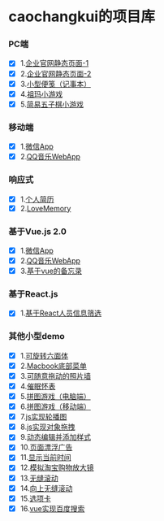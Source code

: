 # caochangkui的项目库

### PC端

- [x] 1.[企业官网静态页面-1](http://caochangkui.github.io/firstjob/index.html)
- [x] 2.[企业官网静态页面-2](https://caochangkui.github.io/sssrifromcck/sssri--new.html)
- [x] 3.[小型便笺（记事本）](https://caochangkui.github.io/netbook/public/html/index.html)
- [x] 4.[祖玛小游戏](https://caochangkui.github.io/game_zuma/index.html)
- [x] 5.[简易五子棋小游戏](https://caochangkui.github.io/wuziqi/index.html)

### 移动端

- [x] 1.[微信App](https://caochangkui.github.io/wechat-by-cck/index.html)
- [x] 2.[QQ音乐WebApp](https://caochangkui.github.io/musicApp-by-cck/index.html)

### 响应式

- [x] 1.[个人简历](https://caochangkui.github.io/resume-cck/index.html)
- [x] 2.[LoveMemory](https://caochangkui.github.io/cck2wy-1/index.html)

### 基于Vue.js 2.0

- [x] 1.[微信App](https://caochangkui.github.io/wechat-by-cck/index.html)
- [x] 2.[QQ音乐WebApp](https://caochangkui.github.io/musicApp-by-cck/index.html)
- [x] 3.[基于vue的备忘录](https://caochangkui.github.io/vue-development-cck/todos.html)

### 基于React.js

- [x] 1.[基于React人员信息筛选](https://caochangkui.github.io/A-sample-test-by-React/index.html)

### 其他小型demo

- [x] 1.[可旋转六面体](https://caochangkui.github.io/rotate-cube/index.html)
- [x] 2.[Macbook底部菜单](https://caochangkui.github.io/Apple-menu/index.html)
- [x] 3.[可随意拖动的照片墙](https://caochangkui.github.io/Photo_wall/index.html)
- [x] 4.[催眠怀表](https://caochangkui.github.io/cuimian/index.html)
- [x] 5.[拼图游戏（电脑端）](https://caochangkui.github.io/game_PinTu/index-pc.html)
- [x] 6.[拼图游戏（移动端）](https://caochangkui.github.io/game_PinTu/index.html)
- [x] 7.[js实现轮播图](https://caochangkui.github.io/scrolling/index.html)
- [x] 8.[js实现对象拖拽](https://caochangkui.github.io/some-demo/drag/index.html)
- [x] 9.[动态编辑并添加样式](https://caochangkui.github.io/some-demo/editing/index.html)
- [x] 10.[页面漂浮广告](https://caochangkui.github.io/some-demo/floating-ad/index.html)
- [x] 11.[显示当前时间](https://caochangkui.github.io/timeUpdate/index.html)
- [x] 12.[模拟淘宝购物放大镜](https://caochangkui.github.io/some-demo/magnifier/index.html)
- [x] 13.[无缝滚动](https://caochangkui.github.io/wufenggundong/index.html)
- [x] 14.[向上无缝滚动](https://caochangkui.github.io/some-demo/scroll-up/index.html)
- [x] 15.[选项卡](https://caochangkui.github.io/some-demo/tabs/index.html)
- [x] 16.[vue实现百度搜索](https://caochangkui.github.io/some-demo/baidu-research/index.html)
